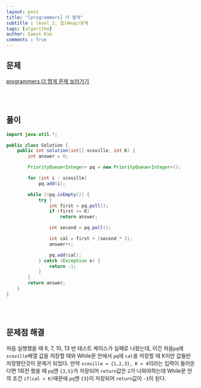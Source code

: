 ```yaml
---
layout: post
title: "[programmers] 더 맵게"
subtitle : level 2, 힙(Heap)문제
tags: [algorithm]
author: Gaeun Kim
comments : True
---
```


<h2>문제</h2>

[programmers 더 맵게 문제 보러가기](https://programmers.co.kr/learn/courses/30/lessons/42626)

<br><br>

<h2>풀이</h2>

```java
import java.util.*;

public class Solution {
	public int solution(int[] scoville, int K) {
		int answer = 0;

		PriorityQueue<Integer> pq = new PriorityQueue<Integer>();

		for (int i : scoville)
			pq.add(i);

		while (!pq.isEmpty()) {
			try {
				int first = pq.poll();
				if (first >= K)
					return answer;

				int second = pq.poll();

				int cal = first + (second * 2);
				answer++;

				pq.add(cal);
			} catch (Exception e) {
				return -1;
			}
		}
		return answer;
	}
}
```

<br><br>

<h2>문제점 해결</h2>

처음 실행했을 때 6, 7, 10, 13 번 테스트 케이스가 실패로 나왔는데, 이건 처음`pq`에 `scoville`배열 값을 저장할 때와 While문 안에서 `pq`에 `cal`을 저장할 때 K미만 값들만 저장했던것이 문제가 되었다. 만약 `scoville = {1,2,3}, K = 4`이라는 입력이 들어온다면 1회전 했을 때 `pq`엔 `{3,5}`가 저장되어 `return`값은 `2`가 나와야하는데 While문 안의 조건 `if(cal < K)`때문에 `pq`엔 `{3}`이 저장되어 `return`값이 `-1`이 된다.